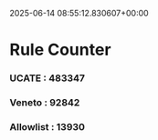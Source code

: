 2025-06-14 08:55:12.830607+00:00
# Rule Counter 
 ### UCATE : 483347

 ### Veneto : 92842

 ### Allowlist : 13930